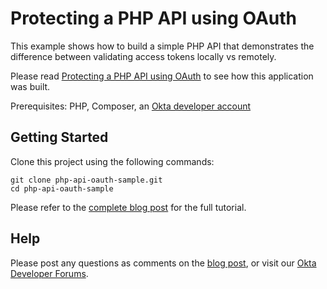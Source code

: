 # Protecting a PHP API using OAuth

This example shows how to build a simple PHP API that demonstrates the difference between validating access tokens locally vs remotely.

Please read [Protecting a PHP API using OAuth](https://developer.okta.com/blog/2020/01/15/protecting-a-php-api-with-oauth) to see how this application was built.

Prerequisites: PHP, Composer, an [Okta developer account](https://developer.okta.com)

## Getting Started

Clone this project using the following commands:

```
git clone php-api-oauth-sample.git
cd php-api-oauth-sample
```

Please refer to the [complete blog post](https://developer.okta.com/blog/2020/01/15/protecting-a-php-api-with-oauth) for the full tutorial.


## Help

Please post any questions as comments on the [blog post](https://developer.okta.com/blog/2020/01/15/protecting-a-php-api-with-oauth), or visit our [Okta Developer Forums](https://devforum.okta.com/).

